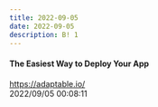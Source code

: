 ```yaml
---
title: 2022-09-05
date: 2022-09-05
description: B! 1
---
```


#### The Easiest Way to Deploy Your App
https://adaptable.io/<br>
2022/09/05 00:08:11<br>


